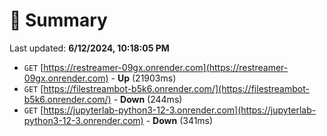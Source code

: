 # 📖 Summary
Last updated: **6/12/2024, 10:18:05 PM**

- `GET` [https://restreamer-09gx.onrender.com](https://restreamer-09gx.onrender.com) - **Up** (21903ms)
- `GET` [https://filestreambot-b5k6.onrender.com/](https://filestreambot-b5k6.onrender.com/) - **Down** (244ms)
- `GET` [https://jupyterlab-python3-12-3.onrender.com](https://jupyterlab-python3-12-3.onrender.com) - **Down** (341ms)
